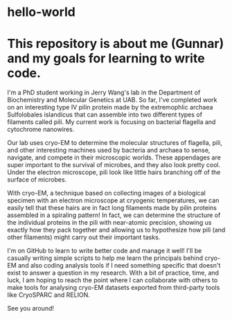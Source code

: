 # hello-world
# This repository is about me (Gunnar) and my goals for learning to write code.

I'm a PhD student working in Jerry Wang's lab in the Department of Biochemistry and Molecular Genetics at UAB. So far, I've completed work on an interesting type IV pilin protein made by the extremophlic archaea Sulfolobales islandicus that can assemble into two different types of filaments called pili. My current work is focusing on bacterial flagella and cytochrome nanowires. 

Our lab uses cryo-EM to determine the molecular structures of flagella, pili, and other interesting machines used by bacteria and archaea to sense, navigate, and compete in their microscopic worlds. These appendages are super important to the survival of microbes, and they also look pretty cool. Under the electron microscope, pili look like little hairs branching off of the surface of microbes. 

With cryo-EM, a technique based on collecting images of a biological specimen with an electron microscope at cryogenic temperatures, we can easily tell that these hairs are in fact long filaments made by pilin proteins assembled in a spiraling pattern! In fact, we can determine the structure of the individual proteins in the pili with near-atomic precision, showing us exactly how they pack together and allowing us to hypothesize how pili (and other filaments) might carry out their important tasks.


I'm on GitHub to learn to write better code and manage it well! I'll be casually writing simple scripts to help me learn the principals behind cryo-EM and also coding analysis tools if I need something specific that doesn't exist to answer a question in my research. With a bit of practice, time, and luck, I am hoping to reach the point where I can collaborate with others to make tools for analysing cryo-EM datasets exported from third-party tools like CryoSPARC and RELION.

See you around!
